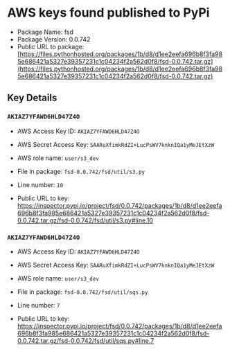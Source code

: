 # AWS keys found published to PyPi

* Package Name: fsd
* Package Version: 0.0.742
* Public URL to package: [https://files.pythonhosted.org/packages/1b/d8/d1ee2eefa696b8f3fa985e686421a5327e39357231c1c04234f2a562d0f8/fsd-0.0.742.tar.gz](https://files.pythonhosted.org/packages/1b/d8/d1ee2eefa696b8f3fa985e686421a5327e39357231c1c04234f2a562d0f8/fsd-0.0.742.tar.gz)

## Key Details

### `AKIAZ7YFAWD6HLD47Z4O`

* AWS Access Key ID: `AKIAZ7YFAWD6HLD47Z4O`
* AWS Secret Access Key: `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` 
* AWS role name: `user/s3_dev`
* File in package: `fsd-0.0.742/fsd/util/s3.py`
* Line number: `10`

* Public URL to key: https://inspector.pypi.io/project/fsd/0.0.742/packages/1b/d8/d1ee2eefa696b8f3fa985e686421a5327e39357231c1c04234f2a562d0f8/fsd-0.0.742.tar.gz/fsd-0.0.742/fsd/util/s3.py#line.10



### `AKIAZ7YFAWD6HLD47Z4O`

* AWS Access Key ID: `AKIAZ7YFAWD6HLD47Z4O`
* AWS Secret Access Key: `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` 
* AWS role name: `user/s3_dev`
* File in package: `fsd-0.0.742/fsd/util/sqs.py`
* Line number: `7`

* Public URL to key: https://inspector.pypi.io/project/fsd/0.0.742/packages/1b/d8/d1ee2eefa696b8f3fa985e686421a5327e39357231c1c04234f2a562d0f8/fsd-0.0.742.tar.gz/fsd-0.0.742/fsd/util/sqs.py#line.7


